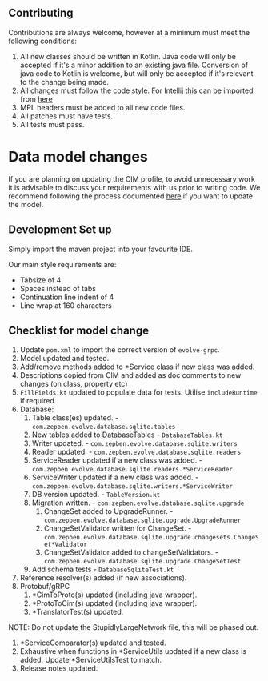 ## Contributing ##

Contributions are always welcome, however at a minimum must meet the following conditions:

1. All new classes should be written in Kotlin. Java code will only be accepted if it's a minor addition to an existing
   java file. Conversion of java code to Kotlin is welcome, but will only be accepted if it's relevant to the change being made.
2. All changes must follow the code style. For Intellij this can be imported from [here](TODO)
3. MPL headers must be added to all new code files.
4. All patches must have tests.
5. All tests must pass.

# Data model changes #

If you are planning on updating the CIM profile, to avoid unnecessary work it is advisable to discuss your requirements
with us prior to writing code. We recommend following the process documented [here](TODO) if you want to update the model.

## Development Set up ##

Simply import the maven project into your favourite IDE.

Our main style requirements are:
- Tabsize of 4
- Spaces instead of tabs
- Continuation line indent of 4
- Line wrap at 160 characters

## Checklist for model change ##

1. Update `pom.xml` to import the correct version of `evolve-grpc`.
2. Model updated and tested.
3. Add/remove methods added to *Service class if new class was added.
4. Descriptions copied from CIM and added as doc comments to new changes (on class, property etc)
5. `FillFields.kt` updated to populate data for tests. Utilise `includeRuntime` if required.
6. Database:
    1. Table class(es) updated. - `com.zepben.evolve.database.sqlite.tables`
    2. New tables added to DatabaseTables - `DatabaseTables.kt`
    3. Writer updated. - `com.zepben.evolve.database.sqlite.writers`
    4. Reader updated. - `com.zepben.evolve.database.sqlite.readers`
    5. ServiceReader updated if a new class was added. - `com.zepben.evolve.database.sqlite.readers.*ServiceReader`
    6. ServiceWriter updated if a new class was added. - `com.zepben.evolve.database.sqlite.writers.*ServiceWriter`
    7. DB version updated. - `TableVersion.kt`
    8. Migration written. - `com.zepben.evolve.database.sqlite.upgrade`
        1. ChangeSet added to UpgradeRunner. - `com.zepben.evolve.database.sqlite.upgrade.UpgradeRunner`
        2. ChangeSetValidator written for ChangeSet. - `com.zepben.evolve.database.sqlite.upgrade.changesets.ChangeSet*Validator`
        3. ChangeSetValidator added to changeSetValidators. - `com.zepben.evolve.database.sqlite.upgrade.ChangeSetTest`
    9. Add schema tests - `DatabaseSqliteTest.kt`
7. Reference resolver(s) added (if new associations).
8. Protobuf/gRPC
    1. *CimToProto(s) updated (including java wrapper).
    2. *ProtoToCim(s) updated (including java wrapper).
    3. *TranslatorTest(s) updated.

NOTE: Do not update the StupidlyLargeNetwork file, this will be phased out.

1. *ServiceComparator(s) updated and tested.
2. Exhaustive when functions in *ServiceUtils updated if a new class is added. Update *ServiceUtilsTest to match.
3. Release notes updated.
